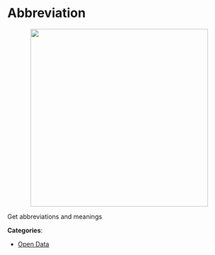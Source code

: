 # Abbreviation
<p align="center">
    <img width="400" src="https://raw.githubusercontent.com/apis-list/apis-list/apis/abbreviation/logo_256x256.png" />
</p>

Get abbreviations and meanings



**Categories**:
- [Open Data](https://github.com/apis-list/apis-list#open-data)




